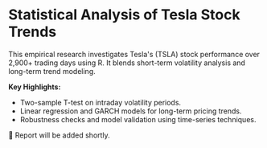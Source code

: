 # Statistical Analysis of Tesla Stock Trends

This empirical research investigates Tesla's (TSLA) stock performance over 2,900+ trading days using R. It blends short-term volatility analysis and long-term trend modeling.

**Key Highlights:**
- Two-sample T-test on intraday volatility periods.
- Linear regression and GARCH models for long-term pricing trends.
- Robustness checks and model validation using time-series techniques.

📄 Report will be added shortly.
